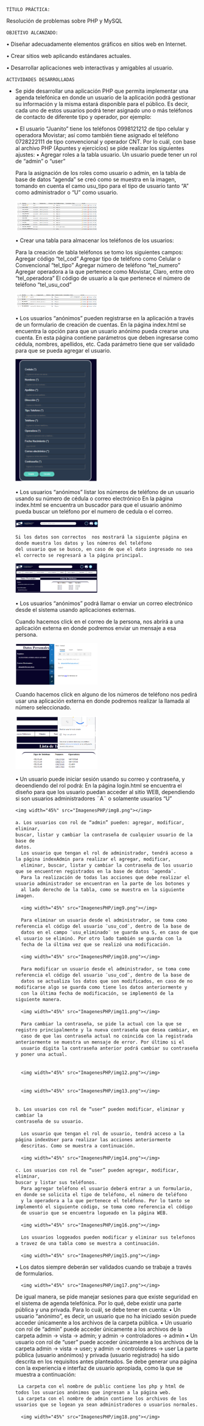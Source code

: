 	TÍTULO PRÁCTICA: 
Resolución de problemas sobre PHP y MySQL

	OBJETIVO ALCANZADO:
•	Diseñar adecuadamente elementos gráficos en sitios web en Internet.

• Crear sitios web aplicando estándares actuales.

• Desarrollar aplicaciones web interactivas y amigables al usuario.

	ACTIVIDADES DESARROLLADAS
- Se pide desarrollar una aplicación PHP que permita implementar una agenda telefónica en
donde un usuario de la aplicación podrá gestionar su información y la misma estará
disponible para el público. Es decir, cada uno de estos usuarios podrá tener asignado uno 
o más teléfonos de contacto de diferente tipo y operador, por ejemplo:

  • El usuario “Juanito” tiene los teléfonos 0998121212 de tipo celular y operadora
  Movistar; así como también tiene asignado el teléfono 0728222111 de tipo
  convencional y operador CNT.
  Por lo cuál, con base al archivo PHP (Apuntes y ejercicios) se pide realizar los siguientes
  ajustes:
    • Agregar roles a la tabla usuario. Un usuario puede tener un rol de “admin” o
    “user”
    
    Para la asignación de los roles como usuario o admin, en la tabla de base de datos “agenda” se creó como se muestra en la imagen,       tomando en cuenta el camo usu_tipo para el tipo de usuario tanto “A” como administrador o “U” como usuario.
    
    <img width="45%" src="ImagenesPHP/img1.png"></img>
    
    • Crear una tabla para almacenar los teléfonos de los usuarios:
    
    Para la creación de tabla teléfonos se tomo los siguientes campos: 
      Agregar código “tel_cod”
      Agregar tipo de teléfono como Celular o Convencional “tel_tipo”
      Agregar número de teléfono “tel_numero”
      Agregar operadora a la que pertenece como Movistar, Claro, entre otro “tel_operadora”
      El código de usuario a la que pertenece el número de teléfono “tel_usu_cod”
    
    <img width="45%" src="ImagenesPHP/img2.png"></img>
    
    • Los usuarios “anónimos” pueden registrarse en la aplicación a través de un
    formulario de creación de cuentas.
      En la página index.html se encuentra la opción para que un usuario anónimo pueda crearse una cuenta.
      En esta página contiene parámetros que deben ingresarse como cédula, nombres, apellidos, etc.
      Cada parámetro tiene que ser validado para que se pueda agregar el usuario.

    <img width="45%" src="ImagenesPHP/img3.png"></img>
    
    • Los usuarios “anónimos” listar los números de teléfono de un usuario usando su
    número de cédula o correo electrónico
      En la página index.html se encuentra un buscador para que el usuario anónimo pueda buscar un teléfono por el 
      numero de cedula o el correo.
      
    <img width="45%" src="ImagenesPHP/img4.png"></img>
    
      Si los datos son correctos  nos mostrará la siguiente página en donde muestra los datos y los números del teléfono 
      del usuario que se busco, en caso de que el dato ingresado no sea el correcto se regresará a la página principal.
      
    <img width="45%" src="ImagenesPHP/img5.png"></img>  
    
    • Los usuarios “anónimos” podrá llamar o enviar un correo electrónico desde el
    sistema usando aplicaciones externas.
    
    Cuando hacemos click en el correo de la persona, nos abrirá a una aplicación externa en donde podremos enviar un 
    mensaje a esa persona.
    
    <img width="45%" src="ImagenesPHP/img6.png"></img> 
    
    Cuando hacemos click en alguno de los números de teléfono nos pedirá usar una aplicación externa en donde podremos 
    realizar la llamada al número seleccionado.
    
    <img width="45%" src="ImagenesPHP/img7.png"></img> 
    
    • Un usuario puede iniciar sesión usando su correo y contraseña, y deoendiendo
    del rol podrá:
      En la página login.html se encuentra el diseño para que los usuario puedan acceder al sitio WEB, dependiendo 
      si son usuarios administradores ¨A¨ o solamente usuarios “U”
      
      <img width="45%" src="ImagenesPHP/img8.png"></img> 
      
      a. Los usuarios con rol de “admin” pueden: agregar, modificar, eliminar,
      buscar, listar y cambiar la contraseña de cualquier usuario de la base de
      datos.
        Los usuario que tengan el rol de administrador, tendrá acceso a la página indexAdmin para realizar el agregar, modificar,
        eliminar, buscar, listar y cambiar la contraseña de los usuario que se encuentren registrados en la base de datos ¨agenda¨.
        Para la realización de todas las acciones que debe realizar el usuario administrador se encuentran en la parte de los botones y
        al lado derecho de la tabla, como se muestra en la siguiente imagen. 
        
        <img width="45%" src="ImagenesPHP/img9.png"></img> 
        
        Para eliminar un usuario desde el administrador, se toma como referencia el código del usuario ¨usu_cod¨, dentro de la base de
        datos en el campo ¨usu_eliminado¨ se guarda una S, en caso de que el usuario se eliminó. Por otro lado también se guarda con la
        fecha de la última vez que se realizó una modificación.
        
        <img width="45%" src="ImagenesPHP/img10.png"></img> 
        
        Para modificar un usuario desde el administrador, se toma como referencia el código del usuario ¨usu_cod¨, dentro de la base de
        datos se actualiza los datos que son modificados, en caso de no modificarse algo se guarda como tiene los datos anteriormente y
        con la última fecha de modificación, se implementó de la siguiente manera.
        
        <img width="45%" src="ImagenesPHP/img11.png"></img>
        
        Para cambiar la contraseña, se pide la actual con la que se registro principalmente y la nueva contraseña que desea cambiar, en
        caso de que las contraseña actual no coincida con la registrada anteriormente se muestra un mensaje de error. Por último si el
        usuario digita la contraseña anterior podrá cambiar su contraseña y poner una actual.
        
        
        <img width="45%" src="ImagenesPHP/img12.png"></img>
        
        
        <img width="45%" src="ImagenesPHP/img13.png"></img>
        
      
      b. Los usuarios con rol de “user” pueden modificar, eliminar y cambiar la
      contraseña de su usuario.
        
        Los usuario que tengan el rol de usuario, tendrá acceso a la página indexUser para realizar las acciones anteriormente
        descritas. Como se muestra a continuación. 
      
        <img width="45%" src="ImagenesPHP/img14.png"></img>
        
      c. Los usuarios con rol de “user” pueden agregar, modificar, eliminar,
      buscar y listar sus teléfonos.
        Para agregar teléfono el usuario deberá entrar a un formulario, en donde se solicita el tipo de teléfono, el número de teléfono
        y la operadora a la que pertenece el teléfono. Por lo tanto se implementó el siguiente código, se toma como referencia el código
        de usuario que se encuentra logueado en la página WEB.
        
        <img width="45%" src="ImagenesPHP/img16.png"></img>
        
        Los usuarios loggeados pueden modificar y eliminar sus telefonos a travez de una tabla como se muestra a continuación.
      
        <img width="45%" src="ImagenesPHP/img15.png"></img>
        
    • Los datos siempre deberán ser validados cuando se trabaje a través de
    formularios.
  
        <img width="45%" src="ImagenesPHP/img17.png"></img>

    De igual manera, se pide manejar sesiones para que existe seguridad en el sistema de
    agenda telefónica. Por lo qué, debe existir una parte pública y una privada. Para lo cuál,
    se debe tener en cuenta:
    • Un usuario “anónimo”, es decir, un usuario que no ha iniciado sesión puede
    acceder únicamente a los archivos de la carpeta pública.
    • Un usuario con rol de “admin” puede acceder únicamente a los archivos de la
    carpeta admin → vista → admin; y admin → controladores → admin
    • Un usuario con rol de “user” puede acceder únicamente a los archivos de la
    carpeta admin → vista → user; y admin → controladores → user
    La parte pública (usuario anónimos) y privada (usuario registrado) ha sido descrita en los
    requisitos antes planteados. Se debe generar una página con la experiencia e interfaz de
    usuario apropiada, como la que se muestra a continuación:
    
       La carpeta con el nombre de public contiene los php y html de todos los usuarios anónimos que ingresan a la página web.
       La carpeta con el nombre de admin contiene los archivos de los usuarios que se logean ya sean administradores o usuarios normales.

        <img width="45%" src="ImagenesPHP/img18.png"></img>
